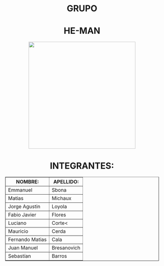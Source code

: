 <div align="center">
  <h1>GRUPO</h1>
  <h1>HE-MAN</h1>
  <img src="https://media.giphy.com/media/v1.Y2lkPTc5MGI3NjExZTJmZjA0ZDI3MmU5OGYxMDM0M2RiODAwYmViNjA4Y2FmMWQyMGRlNCZjdD1n/BdAn5S0xigpO/giphy.gif" width="350"  >
</div>
<div align= "center">
  <h1>INTEGRANTES:</h1>
  <table border="1">
    <tr>
      <th>NOMBRE:</th>
      <th>APELLIDO:</th>
    </tr>
    <tr>
      <td>Emmanuel</td>
      <td>Sbona</td>
    </tr>
    <tr>
      <td>Matias</td>
      <td>Michaux</td>
    </tr>
    <tr>
      <td>Jorge Agustin</td>
      <td>Loyola</td>
    </tr>
    <tr>
      <td>Fabio Javier</td>
      <td>Flores</td>
    </tr>
    <tr>
      <td>Luciano</td>
      <td>Corte<</td>
    </tr>
    <tr>
      <td>Mauricio</td>
      <td>Cerda</td>
    </tr>
    <tr>
      <td>Fernando Matias</td>
      <td>Cala</td>
    </tr>
    <tr>
      <td>Juan Manuel</td>
      <td>Bresanovich</td>
    </tr>
    <tr>
      <td>Sebastían</td>
      <td>Barros</td>
    </tr>
  </table>
</div>
